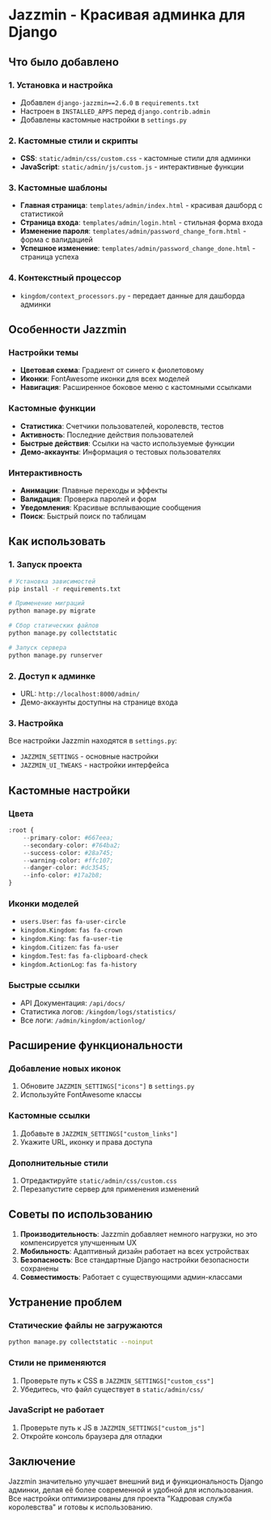 # Jazzmin - Красивая админка для Django

## Что было добавлено

### 1. Установка и настройка
- Добавлен `django-jazzmin==2.6.0` в `requirements.txt`
- Настроен в `INSTALLED_APPS` перед `django.contrib.admin`
- Добавлены кастомные настройки в `settings.py`

### 2. Кастомные стили и скрипты
- **CSS**: `static/admin/css/custom.css` - кастомные стили для админки
- **JavaScript**: `static/admin/js/custom.js` - интерактивные функции

### 3. Кастомные шаблоны
- **Главная страница**: `templates/admin/index.html` - красивая дашборд с статистикой
- **Страница входа**: `templates/admin/login.html` - стильная форма входа
- **Изменение пароля**: `templates/admin/password_change_form.html` - форма с валидацией
- **Успешное изменение**: `templates/admin/password_change_done.html` - страница успеха

### 4. Контекстный процессор
- `kingdom/context_processors.py` - передает данные для дашборда админки

## Особенности Jazzmin

### Настройки темы
- **Цветовая схема**: Градиент от синего к фиолетовому
- **Иконки**: FontAwesome иконки для всех моделей
- **Навигация**: Расширенное боковое меню с кастомными ссылками

### Кастомные функции
- **Статистика**: Счетчики пользователей, королевств, тестов
- **Активность**: Последние действия пользователей
- **Быстрые действия**: Ссылки на часто используемые функции
- **Демо-аккаунты**: Информация о тестовых пользователях

### Интерактивность
- **Анимации**: Плавные переходы и эффекты
- **Валидация**: Проверка паролей и форм
- **Уведомления**: Красивые всплывающие сообщения
- **Поиск**: Быстрый поиск по таблицам

## Как использовать

### 1. Запуск проекта
```bash
# Установка зависимостей
pip install -r requirements.txt

# Применение миграций
python manage.py migrate

# Сбор статических файлов
python manage.py collectstatic

# Запуск сервера
python manage.py runserver
```

### 2. Доступ к админке
- URL: `http://localhost:8000/admin/`
- Демо-аккаунты доступны на странице входа

### 3. Настройка
Все настройки Jazzmin находятся в `settings.py`:
- `JAZZMIN_SETTINGS` - основные настройки
- `JAZZMIN_UI_TWEAKS` - настройки интерфейса

## Кастомные настройки

### Цвета
```python
:root {
    --primary-color: #667eea;
    --secondary-color: #764ba2;
    --success-color: #28a745;
    --warning-color: #ffc107;
    --danger-color: #dc3545;
    --info-color: #17a2b8;
}
```

### Иконки моделей
- `users.User`: `fas fa-user-circle`
- `kingdom.Kingdom`: `fas fa-crown`
- `kingdom.King`: `fas fa-user-tie`
- `kingdom.Citizen`: `fas fa-user`
- `kingdom.Test`: `fas fa-clipboard-check`
- `kingdom.ActionLog`: `fas fa-history`

### Быстрые ссылки
- API Документация: `/api/docs/`
- Статистика логов: `/kingdom/logs/statistics/`
- Все логи: `/admin/kingdom/actionlog/`

## Расширение функциональности

### Добавление новых иконок
1. Обновите `JAZZMIN_SETTINGS["icons"]` в `settings.py`
2. Используйте FontAwesome классы

### Кастомные ссылки
1. Добавьте в `JAZZMIN_SETTINGS["custom_links"]`
2. Укажите URL, иконку и права доступа

### Дополнительные стили
1. Отредактируйте `static/admin/css/custom.css`
2. Перезапустите сервер для применения изменений

## Советы по использованию

1. **Производительность**: Jazzmin добавляет немного нагрузки, но это компенсируется улучшенным UX
2. **Мобильность**: Адаптивный дизайн работает на всех устройствах
3. **Безопасность**: Все стандартные Django настройки безопасности сохранены
4. **Совместимость**: Работает с существующими админ-классами

## Устранение проблем

### Статические файлы не загружаются
```bash
python manage.py collectstatic --noinput
```

### Стили не применяются
1. Проверьте путь к CSS в `JAZZMIN_SETTINGS["custom_css"]`
2. Убедитесь, что файл существует в `static/admin/css/`

### JavaScript не работает
1. Проверьте путь к JS в `JAZZMIN_SETTINGS["custom_js"]`
2. Откройте консоль браузера для отладки

## Заключение

Jazzmin значительно улучшает внешний вид и функциональность Django админки, делая её более современной и удобной для использования. Все настройки оптимизированы для проекта "Кадровая служба королевства" и готовы к использованию.
